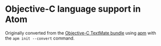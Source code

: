 # Objective-C language support in Atom

Originally converted from the [Objective-C TextMate bundle](https://github.com/textmate/objective-c.tmbundle)
using [apm](https://github.com/atom/apm) with the `apm init --convert` command.
